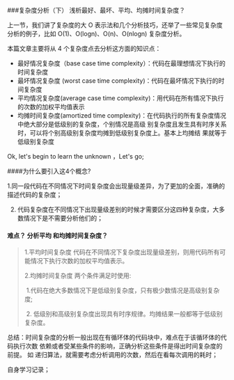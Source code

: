###复杂度分析（下） 浅析最好、最坏、平均、均摊时间复杂度？

上一节，我们讲了复杂度的大 O 表示法和几个分析技巧，还举了一些常见复杂度分析的例子，比如 O(1)、O(logn)、O(n)、O(nlogn) 复杂度分析。

本篇文章主要将从 4 个复杂度点去分析这方面的知识点：

* 最好情况复杂度（base case time complexity）：代码在最理想情况下执行的时间复杂度
* 最坏情况复杂度 (worst case time complexity)：代码在最坏情况下执行的时间复杂度
* 平均情况复杂度(average case time complexity)：用代码在所有情况下执行的次数的加权平均值表示
* 均摊时间复杂度(amortized time complexity)：在代码执行的所有复杂度情况中绝大部分是低级别的复杂度，个别情况是高级 别复杂度且发生具有时序关系时，可以将个别高级别复杂度均摊到低级别复杂度上。基本上均摊结 果就等于低级别复杂度

Ok, let's begin to learn the unknown ，Let's go;

####为什么要引入这4个概念?

1.同一段代码在不同情况下时间复杂度会出现量级差异，为了更加的全面，准确的描述代码的复杂度；

2. 代码复杂度在不同情况下出现量级差别的时候才需要区分这四种复杂度，大多数情况下是不需要分析他们的；



#### 难点？ 分析平均 和均摊时间复杂度？

> 1.平均时间复杂度 代码在不同情况下复杂度出现量级差别，则用代码所有可能情况下执行次数的加权平均值表示。 
>
> 2.均摊时间复杂度 两个条件满足时使用:
>
> ​	1.代码在绝大多数情况下是低级别复杂度，只有极少数情况是高级别复杂 度;
>
> ​	2. 低级别和高级别复杂度出现具有时序规律。均摊结果一般都等于低级别复杂度。



总结：时间复杂度的分析一般出现在有循环体的代码块中，难点在于该循环体的代码执行次数 依赖或者受某些条件的影响，正确分析这些条件是得出时间复杂度的前提。 如 递归算法，就需要考虑分析调用的次数，然后在看每次调用的耗时；

















自身学习记录；